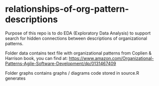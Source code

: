 # relationships-of-org-pattern-descriptions

Purpose of this repo is to do EDA (Exploratory Data Analysis) to support search for hidden connections between descriptions of organizational patterns.

Folder data contains text file with organizational patterns from Coplien & Harrison book, you can find at: https://www.amazon.com/Organizational-Patterns-Agile-Software-Development/dp/0131467409

Folder graphs contains graphs / diagrams code stored in source.R generates
